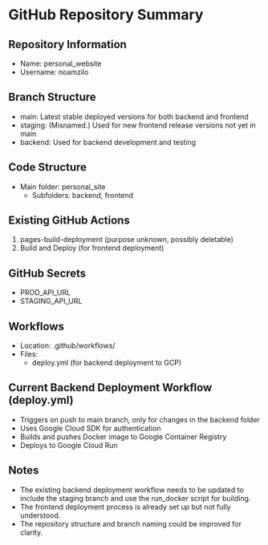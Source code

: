 # GitHub Repository Summary

## Repository Information
- Name: personal_website
- Username: noamzilo

## Branch Structure
- main: Latest stable deployed versions for both backend and frontend
- staging: (Misnamed.) Used for new frontend release versions not yet in main
- backend: Used for backend development and testing

## Code Structure
- Main folder: personal_site
  - Subfolders: backend, frontend

## Existing GitHub Actions
1. pages-build-deployment (purpose unknown, possibly deletable)
2. Build and Deploy (for frontend deployment)

## GitHub Secrets
- PROD_API_URL
- STAGING_API_URL

## Workflows
- Location: .github/workflows/
- Files:
  - deploy.yml (for backend deployment to GCP)

## Current Backend Deployment Workflow (deploy.yml)
- Triggers on push to main branch, only for changes in the backend folder
- Uses Google Cloud SDK for authentication
- Builds and pushes Docker image to Google Container Registry
- Deploys to Google Cloud Run

## Notes
- The existing backend deployment workflow needs to be updated to include the staging branch and use the run_docker script for building.
- The frontend deployment process is already set up but not fully understood.
- The repository structure and branch naming could be improved for clarity.